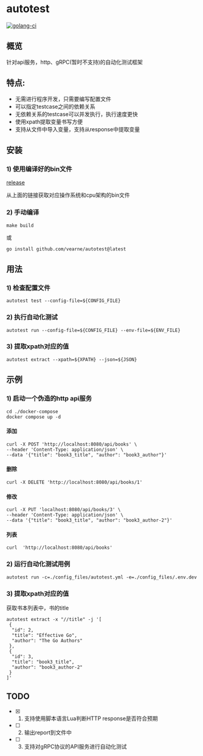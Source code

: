 # autotest

[![golang-ci](https://github.com/vearne/autotest/actions/workflows/golang-ci.yml/badge.svg)](https://github.com/vearne/autotest/actions/workflows/golang-ci.yml)

## 概览
针对api服务，http、gRPC(暂时不支持)的自动化测试框架

## 特点:
* 无需进行程序开发，只需要编写配置文件
* 可以指定testcase之间的依赖关系
* 无依赖关系的testcase可以并发执行，执行速度更快
* 使用xpath提取变量书写方便
* 支持从文件中导入变量，支持从response中提取变量

## 安装
### 1) 使用编译好的bin文件
[release](https://github.com/vearne/autotest/releases)

从上面的链接获取对应操作系统和cpu架构的bin文件
### 2) 手动编译
```
make build
```
或
```
go install github.com/vearne/autotest@latest
```

## 用法
### 1) 检查配置文件
``` 
autotest test --config-file=${CONFIG_FILE}
```

### 2) 执行自动化测试
``` 
autotest run --config-file=${CONFIG_FILE} --env-file=${ENV_FILE}
```

### 3) 提取xpath对应的值
``` 
autotest extract --xpath=${XPATH} --json=${JSON}
```

## 示例
### 1) 启动一个伪造的http api服务
```
cd ./docker-compose
docker compose up -d
```
#### 添加
```
curl -X POST 'http://localhost:8080/api/books' \
--header 'Content-Type: application/json' \
--data '{"title": "book3_title", "author": "book3_author"}'
```

#### 删除
```
curl -X DELETE 'http://localhost:8080/api/books/1'
```

#### 修改
```
curl -X PUT 'localhost:8080/api/books/3' \
--header 'Content-Type: application/json' \
--data '{"title": "book3_title", "author": "book3_author-2"}'
```
#### 列表
```
curl  'http://localhost:8080/api/books'
```

### 2) 运行自动化测试用例
```
autotest run -c=./config_files/autotest.yml -e=./config_files/.env.dev
```

### 3) 提取xpath对应的值
获取书本列表中，书的title
```
autotest extract -x "//title" -j '[
 {
  "id": 2,
  "title": "Effective Go",
  "author": "The Go Authors"
 },
 {
  "id": 3,
  "title": "book3_title",
  "author": "book3_author-2"
 }
]'
```

## TODO
* [x] 1) 支持使用脚本语言Lua判断HTTP response是否符合预期
* [ ] 2) 输出report到文件中
* [ ] 3) 支持对gRPC协议的API服务进行自动化测试



